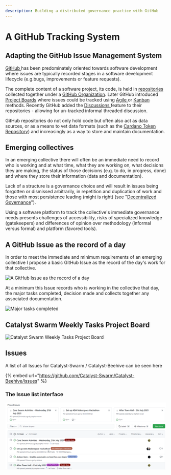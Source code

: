 ```yaml
---
description: Building a distributed governance practice with GitHub
---
```


# A GitHub Tracking System

## Adapting the GitHub Issue Management System

[GitHub ](https://github.com/)has been predominately oriented towards software development where issues are typically recorded stages in a software development lifecycle \(e.g.bugs, improvements or feature requests\). 

The complete content of a software project, its code, is held in [repositories ](https://docs.github.com/en/github/creating-cloning-and-archiving-repositories/creating-a-repository-on-github/about-repositories)collected together under a [GitHub Organization](https://docs.github.com/en/organizations/collaborating-with-groups-in-organizations/about-organizations). Later GitHub introduced [Project Boards](https://docs.github.com/en/issues/organizing-your-work-with-project-boards/managing-project-boards/about-project-boards) where issues could be tracked using [Agile ](https://en.wikipedia.org/wiki/Agile_software_development)or [Kanban ](https://en.wikipedia.org/wiki/Kanban_%28development%29)methods. Recently GitHub added the [Discussions ](https://docs.github.com/en/discussions)feature to their repositories - allowing for un-tracked informal threaded discussion.

GitHub repositories do not only hold code but often also act as data sources, or as a means to vet data formats \(such as the [Cardano Token Repository](https://github.com/cardano-foundation/cardano-token-registry)\) and increasingly as a way to store and maintain documentation.

## Emerging collectives

In an emerging collective there will often be an immediate need to record who is working and at what time, what they are working on, what decisions they are making, the status of those decisions \(e.g. to do, in progress, done\) and where they store their information \(data and documentation\).

Lack of a structure is a governance choice and will result in issues being forgotten or dismissed arbitrarily, in repetition and duplication of work and those with most persistence leading \(might is right\) \(see "[Decentralized Governance](https://papers.ssrn.com/sol3/papers.cfm?abstract_id=3782214)"\).

Using a software platform to track the collective's immediate governance needs presents challenges of accessibility, risks of specialized knowledge \(gatekeepers\) and differences of opinion over methodology \(informal versus formal\) and platform \(favored tools\).

## A GitHub Issue as the record of a day

In order to meet the immediate and minimum requirements of an emerging collective I propose a basic GitHub Issue as the record of the day's work for that collective.

![A GitHub Issue as the record of a day](https://user-images.githubusercontent.com/25156451/125092811-9f43c880-e0c9-11eb-8bda-cbbafd9ad322.png)

At a minimum this Issue records who is working in the collective that day, the major tasks completed, decision made and collects together any associated documentation.

![Major tasks completed](https://user-images.githubusercontent.com/25156451/125093649-6b1cd780-e0ca-11eb-9c33-722b4091c37c.png)

## Catalyst Swarm Weekly Tasks Project Board

![Catalyst Swarm Weekly Tasks Project Board](https://user-images.githubusercontent.com/25156451/125321466-9e629f00-e334-11eb-97d3-51e7accb6025.png)

## Issues

A list of all Issues for Catalyst-Swarm / Catalyst-Beehive can be seen here

{% embed url="https://github.com/Catalyst-Swarm/Catalyst-Beehive/issues" %}

### The Issue list interface

![The Issue list interface](../.gitbook/assets/2021-07-21.png)



